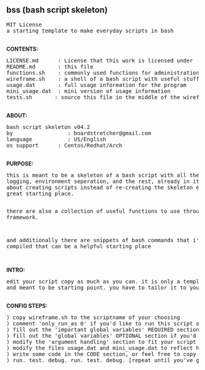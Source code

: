 <h2>bss (bash script skeleton)</h2>
<pre>
MIT License
a starting template to make everyday scripts in bash
</pre>
<br/><b>CONTENTS:</b><br/>
<pre>
LICENSE.md		: License that this work is licensed under
README.md		: this file
functions.sh	: commonly used functions for administration
wireframe.sh	: a shell of a bash script with useful stuff already available
usage.dat		: full usage information for the program
mini_usage.dat	: mini version of usage information
tests.sh       : source this file in the middle of the wireframe to test functions
</pre>
<br/><b>ABOUT:</b><br/>
<pre>
bash script skeleton v04.2
by				   : boardstretcher@gmail.com
language		   : US/English
os support		: Centos/Redhat/Arch
</pre>
<br/><b>PURPOSE:</b><br/>
<pre>
this is meant to be a skeleton of a bash script with all the error handling,
logging, environment seperation, and the rest, already in it. So we can worry
about creating scripts instead of re-creating the skeleton everytime. Its a 
great starting place.

there are also a collection of useful functions to use throughout the 
framework.

and additionally there are snippets of bash commands that i've compiled 
that can be a helpful starting place
</pre>
<br/><b>INTRO:</b><br/>
<pre>
edit your script copy as much as you can. it is only a template/framework
and meant to be starting point. you have to tailor it to your requirements.
</pre>
<br/><b>CONFIG STEPS:</b><br/>
<pre>
) copy wireframe.sh to the scriptname of your choosing
) comment 'only_run_as 0' if you'd like to run this script as non-root
) fill out the 'important global variables' REQUIRED section
) fill out the 'global variables' OPTIONAL section if you'd like
) modify the 'argument handling' section to fit your script idea
) modify the files usage.dat and mini_usage.dat to reflect help for your script.
) write some code in the CODE section, or feel free to copy and paste useful bits from snippets.dat
) run. test. debug. run. test. debug. [repeat until you've got it right]
</pre>
